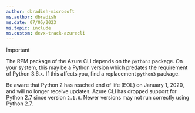 ```yaml
---
author: dbradish-microsoft
ms.author: dbradish
ms.date: 07/05/2023
ms.topic: include
ms.custom: devx-track-azurecli
---
```

> [!IMPORTANT]
>
> The RPM package of the Azure CLI depends on the `python3` package. On your system, this may be
> a Python version which predates the requirement of Python 3.6.x. If this affects you, find a
> replacement `python3` package.
>
> Be aware that Python 2 has reached end of life (EOL) on January 1, 2020, and will no longer receive
> updates. Azure CLI has dropped support for Python 2.7 since version `2.1.0`. Newer versions may not
> run correctly using Python 2.7.
>
